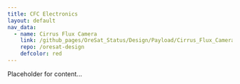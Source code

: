 ```yaml
---
title: CFC Electronics
layout: default
nav_data:
  - name: Cirrus Flux Camera
    link: /github_pages/OreSat_Status/Design/Payload/Cirrus_Flux_Camera/
    repo: /oresat-design
    defcolor: red
---
```



Placeholder for content...
